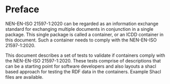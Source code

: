 # Preface

NEN-EN-ISO 21597-1:2020 can be regarded as an information exchange standard for exchanging multiple documents in conjunction in a single package. This single package is called a container, or an ICDD container in this document. Such a container needs to comply with the NEN-EN-ISO 21597-1:2020.

This document describes a set of tests to validate if containers comply with the NEN-EN-ISO 21597-1:2020. These tests comprise of descriptions that can be a starting point for software developers and also layouts a shacl based approach for testing the RDF data in the containers. Example Shacl files are available.








